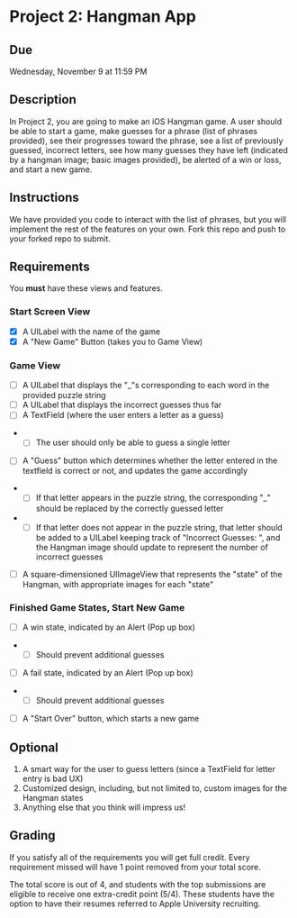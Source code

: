 # Project 2: Hangman App

## Due
Wednesday, November 9 at 11:59 PM

## Description 
In Project 2, you are going to make an iOS Hangman game. A user should be able to start a game, make guesses for a phrase (list of phrases provided), see their progresses toward the phrase, see a list of previously guessed, incorrect letters, see how many guesses they have left (indicated by a hangman image; basic images provided), be alerted of a win or loss, and start a new game.

## Instructions
We have provided you code to interact with the list of phrases, but you will implement the rest of the features on your own. Fork this repo and push to your forked repo to submit.

## Requirements

You **must** have these views and features. 

###  Start Screen View 
- [x] A UILabel with the name of the game
- [x] A "New Game" Button (takes you to Game View)

###  Game View
- [ ] A UILabel that displays the "_"s corresponding to each word in the provided puzzle string
- [ ] A UILabel that displays the incorrect guesses thus far
- [ ] A TextField (where the user enters a letter as a guess)
- - [ ] The user should only be able to guess a single letter
- [ ] A "Guess" button which determines whether the letter entered in the textfield is correct or not, and updates the game accordingly
- - [ ] If that letter appears in the puzzle string, the corresponding "_" should be replaced by the correctly guessed letter
- - [ ] If that letter does not appear in the puzzle string, that letter should be added to a UILabel keeping track of "Incorrect Guesses: ", and the Hangman image should update to represent the number of incorrect guesses
- [ ] A square-dimensioned UIImageView that represents the "state" of the Hangman, with appropriate images for each "state"

### Finished Game States, Start New Game
- [ ] A win state, indicated by an Alert (Pop up box)
- - [ ] Should prevent additional guesses
- [ ] A fail state, indicated by an Alert (Pop up box)
- - [ ] Should prevent additional guesses
- [ ] A "Start Over" button, which starts a new game

## Optional

1. A smart way for the user to guess letters (since a TextField for letter entry is bad UX)
2. Customized design, including, but not limited to, custom images for the Hangman states
3. Anything else that you think will impress us!

## Grading

If you satisfy all of the requirements you will get full credit. Every requirement missed will have 1 point removed from your total score.

The total score is out of 4, and students with the top submissions are eligible to receive one extra-credit point (5/4). These students have the option to have their resumes referred to Apple University recruiting.

